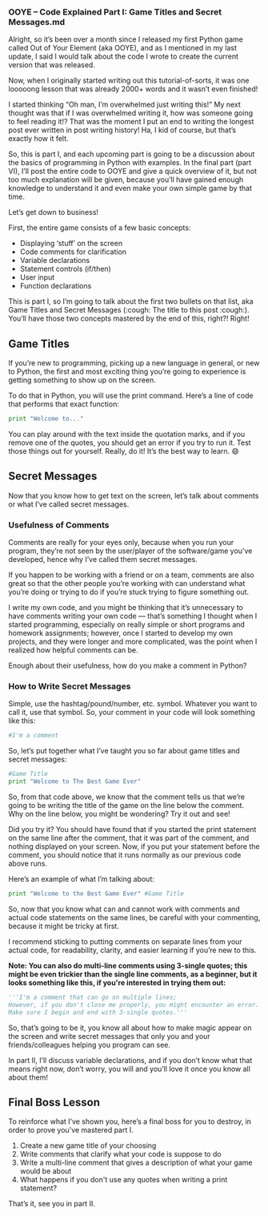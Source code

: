 ### OOYE – Code Explained Part I: Game Titles and Secret Messages.md

Alright, so it’s been over a month since I released my first Python game called Out of Your Element (aka OOYE), and as I mentioned in my last update, I said I would talk about the code I wrote to create the current version that was released.

Now, when I originally started writing out this tutorial-of-sorts, it was one looooong lesson that was already 2000+ words and it wasn’t even finished!

I started thinking “Oh man, I’m overwhelmed just writing this!” My next thought was that if I was overwhelmed writing it, how was someone going to feel reading it!? That was the moment I put an end to writing the longest post ever written in post writing history! Ha, I kid of course, but that’s exactly how it felt.

So, this is part I, and each upcoming part is going to be a discussion about the basics of programming in Python with examples. In the final part (part VI), I’ll post the entire code to OOYE and give a quick overview of it, but not too much explanation will be given, because you’ll have gained enough knowledge to understand it and even make your own simple game by that time.

Let’s get down to business!

First, the entire game consists of a few basic concepts:

* Displaying ‘stuff’ on the screen
* Code comments for clarification
* Variable declarations
* Statement controls (if/then)
* User input
* Function declarations

This is part I, so I’m going to talk about the first two bullets on that list, aka Game Titles and Secret Messages (:cough: The title to this post :cough:). You’ll have those two concepts mastered by the end of this, right?! Right!

## Game Titles
If you’re new to programming, picking up a new language in general, or new to Python, the first and most exciting thing you’re going to experience is getting something to show up on the screen.

To do that in Python, you will use the print command. Here’s a line of code that performs that exact function:

```python
print "Welcome to..."
```

You can play around with the text inside the quotation marks, and if you remove one of the quotes, you should get an error if you try to run it. Test those things out for yourself. Really, do it! It’s the best way to learn. :smile:

## Secret Messages
Now that you know how to get text on the screen, let’s talk about comments or what I’ve called secret messages.

### Usefulness of Comments
Comments are really for your eyes only, because when you run your program, they’re not seen by the user/player of the software/game you’ve developed, hence why I’ve called them secret messages.

If you happen to be working with a friend or on a team, comments are also great so that the other people you’re working with can understand what you’re doing or trying to do if you’re stuck trying to figure something out.

I write my own code, and you might be thinking that it’s unnecessary to have comments writing your own code — that’s something I thought when I started programming, especially on really simple or short programs and homework assignments; however, once I started to develop my own projects, and they were longer and more complicated, was the point when I realized how helpful comments can be.

Enough about their usefulness, how do you make a comment in Python?

### How to Write Secret Messages
Simple, use the hashtag/pound/number, etc. symbol. Whatever you want to call it, use that symbol. So, your comment in your code will look something like this:

```python
#I'm a comment
```

So, let’s put together what I’ve taught you so far about game titles and secret messages:

```python
#Game Title
print "Welcome to The Best Game Ever"
```

So, from that code above, we know that the comment tells us that we’re going to be writing the title of the game on the line below the comment. Why on the line below, you might be wondering? Try it out and see!

Did you try it? You should have found that if you started the print statement on the same line after the comment, that it was part of the comment, and nothing displayed on your screen. Now, if you put your statement before the comment, you should notice that it runs normally as our previous code above runs.

Here’s an example of what I’m talking about:

```python
print "Welcome to the Best Game Ever" #Game Title
```

So, now that you know what can and cannot work with comments and actual code statements on the same lines, be careful with your commenting, because it might be tricky at first.

I recommend sticking to putting comments on separate lines from your actual code, for readability, clarity, and easier learning if you’re new to this.

**Note: You can also do multi-line comments using 3-single quotes; this might be even trickier than the single line comments, as a beginner, but it looks something like this, if you're interested in trying them out:**

```python
'''I'm a comment that can go on multiple lines;
However, if you don't close me properly, you might encounter an error.
Make sure I begin and end with 3-single quotes.'''
```

So, that’s going to be it, you know all about how to make magic appear on the screen and write secret messages that only you and your friends/colleagues helping you program can see.

In part II, I’ll discuss variable declarations, and if you don’t know what that means right now, don’t worry, you will and you’ll love it once you know all about them!

## Final Boss Lesson
To reinforce what I’ve shown you, here’s a final boss for you to destroy, in order to prove you’ve mastered part I.

1. Create a new game title of your choosing
2. Write comments that clarify what your code is suppose to do
3. Write a multi-line comment that gives a description of what your game would be about
4. What happens if you don't use any quotes when writing a print statement?

That’s it, see you in part II.
